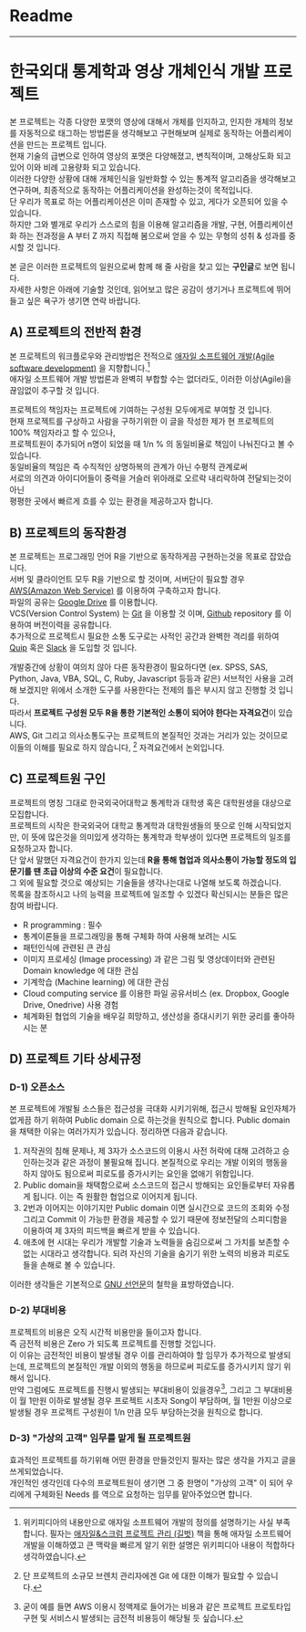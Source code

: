 # Readme
************

# 한국외대 통계학과 영상 개체인식 개발 프로젝트

본 프로젝트는 각종 다양한 포맷의 영상에 대해서 개체를 인지하고, 인지한 개체의 정보를 자동적으로 태그하는 방법론을 생각해보고 구현해보며 실제로 동작하는 어플리케이션을 만드는 프로젝트 입니다.  
현재 기술의 급변으로 인하여 영상의 포맷은 다양해졌고, 변칙적이며, 고해상도화 되고 있어 이와 비례 고용량화 되고 있습니다.  
이러한 다양한 상황에 대해 개체인식을 일반화할 수 있는 통계적 알고리즘을 생각해보고 연구하며, 최종적으로 동작하는 어플리케이션을 완성하는것이 목적입니다.  
단 우리가 목표로 하는 어플리케이션은 이미 존재할 수 있고, 게다가 오픈되어 있을 수 있습니다.  
하지만 그와 별개로 우리가 스스로의 힘을 이용해 알고리즘을 개발, 구현, 어플리케이션화 하는 전과정을 A 부터 Z 까지 직접해 봄으로써 얻을 수 있는 무형의 성취 & 성과를 중시할 것 입니다.  

본 글은 이러한 프로젝트의 일원으로써 함께 해 줄 사람을 찾고 있는 **구인글**로 보면 됩니다.  
자세한 사항은 아래에 기술할 것인데, 읽어보고 많은 공감이 생기거나 프로젝트에 뛰어들고 싶은 욕구가 생기면 연락 바랍니다.  

## A) 프로젝트의 전반적 환경

본 프로젝트의 워크플로우와 관리방법은 전적으로 [애자일 소프트웨어 개발(Agile software development)](https://ko.wikipedia.org/wiki/%EC%95%A0%EC%9E%90%EC%9D%BC_%EC%86%8C%ED%94%84%ED%8A%B8%EC%9B%A8%EC%96%B4_%EA%B0%9C%EB%B0%9C) 을 지향합니다.[^1]  
애자일 소프트웨어 개발 방법론과 완벽히 부합할 수는 없더라도, 이러한 이상(Agile)을 끊임없이 추구할 것 입니다.  

프로젝트의 책임자는 프로젝트에 기여하는 구성원 모두에게로 부여할 것 입니다.  
현재 프로젝트를 구상하고 사람을 구하기위한 이 글을 작성한 제가 현 프로젝트의 100% 책임자라고 할 수 있으나,  
프로젝트원이 추가되어 n명이 되었을 때 1/n % 의 동일비율로 책임이 나눠진다고 볼 수 있습니다.  
동일비율의 책임은 즉 수직적인 상명하복의 관계가 아닌 수평적 관계로써  
서로의 의견과 아이디어들이 중력을 거슬러 위아래로 오르락 내리락하여 전달되는것이 아닌  
평평한 곳에서 빠르게 흐를 수 있는 환경을 제공하고자 합니다.  

[^1]: 위키피디아의 내용만으로 애자일 소프트웨어 개발의 정의를 설명하기는 사실 부족합니다. 필자는 [애자일&스크럼 프로젝트 관리 (길벗)](http://book.naver.com/bookdb/book_detail.nhn?bid=10542525) 책을 통해 애자일 소프트웨어 개발을 이해하였고 큰 맥락을 빠르게 알기 위한 설명은 위키피디아 내용이 적합하다 생각하였습니다.

## B) 프로젝트의 동작환경

본 프로젝트는 프로그래밍 언어 R을 기반으로 동작하게끔 구현하는것을 목표로 잡았습니다.   
서버 및 클라이언트 모두 R을 기반으로 할 것이며, 서버단이 필요할 경우 [AWS(Amazon Web Service)](http://aws.amazon.com/ko/) 를 이용하여 구축하고자 합니다.   
파일의 공유는 [Google Drive](https://www.google.co.kr/intl/ko/drive/) 를 이용합니다.   
VCS(Version Control System) 는 [Git](https://git-scm.com/) 을 이용할 것 이며, [Github](https://github.com/) repository 를 이용하여 버전이력을 공유합니다.   
추가적으로 프로젝트시 필요한 소통 도구로는 사적인 공간과 완벽한 격리를 위하여 [Quip](https://quip.com/) 혹은 [Slack](https://slack.com/) 을 도입할 것 입니다.   

개발중간에 상황이 여의치 않아 다른 동작환경이 필요하다면 (ex. SPSS, SAS, Python, Java, VBA, SQL, C, Ruby, Javascript 등등과 같은) 서브적인 사용을 고려해 보겠지만 위에서 소개한 도구를 사용한다는 전제의 틀은 부시지 않고 진행할 것 입니다.  
따라서 **프로젝트 구성원 모두 R을 통한 기본적인 소통이 되어야 한다는 자격요건**이 있습니다.  
AWS, Git 그리고 의사소통도구는 프로젝트의 본질적인 것과는 거리가 있는 것이므로 이들의 이해를 필요로 하지 않습니다, [^2] 자격요건에서 논외입니다.  

[^2]: 단 프로젝트의 소규모 브렌치 관리자에겐 Git 에 대한 이해가 필요할 수 있습니다.  

## C) 프로젝트원 구인

프로젝트의 명칭 그대로 한국외국어대학교 통계학과 대학생 혹은 대학원생을 대상으로 모집합니다.  
프로젝트의 시작은 한국외국어 대학교 통계학과 대학원생들의 뜻으로 인해 시작되었지만, 이 뜻에 많은것을 의미있게 생각하는 통계학과 학부생이 있다면 프로젝트의 일조를 요청하고자 합니다.  
단 앞서 말했던 자격요건이 한가지 있는데 **R을 통해 협업과 의사소통이 가능할 정도의 입문기를 땐 초급 이상의 수준 요건**이 필요합니다.  
그 외에 필요할 것으로 예상되는 기술들을 생각나는대로 나열해 보도록 하겠습니다.  
목록을 참조하시고 나의 능력을 프로젝트에 일조할 수 있겠다 확신되시는 분들은 많은 참여 바랍니다.

* R programming : 필수
* 통계이론들을 프로그래밍을 통해 구체화 하여 사용해 보려는 시도
* 패턴인식에 관련된 큰 관심
* 이미지 프로세싱 (Image processing) 과 같은 그림 및 영상데이터와 관련된 Domain knowledge 에 대한 관심
* 기계학습 (Machine learning) 에 대한 관심
* Cloud computing service 를 이용한 파일 공유서비스 (ex. Dropbox, Google Drive, Onedrive) 사용 경험
* 체계화된 협업의 기술을 배우길 희망하고, 생산성을 증대시키기 위한 궁리를 좋아하시는 분

## D) 프로젝트 기타 상세규정

### D-1) 오픈소스

본 프로젝트에 개발될 소스들은 접근성을 극대화 시키기위해, 접근시 방해될 요인자체가 없게끔 하기 위하여 Public domain 으로 하는것을 원칙으로 합니다. 
Public domain 을 채택한 이유는 여러가지가 있습니다.
정리하면 다음과 같습니다.

1. 저작권의 침해 문제나, 제 3자가 소스코드의 이용시 사전 허락에 대해 고려하고 승인하는것과 같은 과정이 불필요해 집니다. 본질적으로 우리는 개발 이외의 행동을 하지 않아도 됨으로써 피로도를 증가시키는 요인을 없애기 위함입니다.  
2. Public domain을 채택함으로써 소스코드의 접근시 방해되는 요인들로부터 자유롭게 됩니다. 이는 즉 원활한 협업으로 이어지게 됩니다.  
3. 2번과 이어지는 이야기지만 Public domain 이면 실시간으로 코드의 조회와 수정 그리고 Commit 이 가능한 환경을 제공할 수 있기 때문에 정보전달의 스피디함을 이용하여 제 3자의 피드백을 빠르게 받을 수 있습니다.  
4. 애초에 현 시대는 우리가 개발할 기술과 노력들을 숨김으로써 그 가치를 보존할 수 없는 시대라고 생각합니다. 되려 자신의 기술을 숨기기 위한 노력의 비용과 피로도들을 손해로 볼 수 있습니다.  

이러한 생각들은 기본적으로 [GNU 선언문](http://www.gnu.org/gnu/manifesto.ko.html)의 철학을 표방하였습니다.

### D-2) 부대비용

프로젝트의 비용은 오직 시간적 비용만을 들이고자 합니다.  
즉 금전적 비용은 Zero 가 되도록 프로젝트를 진행할 것입니다.  
이 이유는 금전적인 비용이 발생될 경우 이를 관리하여야 할 임무가 추가적으로 발생되는데, 프로젝트의 본질적인 개발 이외의 행동을 하므로써 피로도를 증가시키지 않기 위해서 입니다.  
만약 그럼에도 프로젝트를 진행시 발생되는 부대비용이 있을경우[^3], 그리고 그 부대비용이 월 1만원 이하로 발생될 경우 프로젝트 시초자 Song이 부담하며, 월 1만원 이상으로 발생될 경우 프로젝트 구성원이 1/n 만큼 모두 부담하는것을 원칙으로 합니다.  

[^3]: 굳이 예를 들면 AWS 이용시 정액제로 들어가는 비용과 같은 프로젝트 프로토타입 구현 및 서비스시 발생되는 금전적 비용등이 해당될 듯 싶습니다. 

### D-3) "가상의 고객" 임무를 맡게 될 프로젝트원

효과적인 프로젝트를 하기위해 어떤 환경을 만들것인지 필자는 많은 생각을 가지고 글을 쓰게되었습니다.  
개인적인 생각인데 다수의 프로젝트원이 생기면 그 중 한명이 "가상의 고객" 이 되어 우리에게 구체화된 Needs 를 역으로 요청하는 임무를 맡아주었으면 합니다.  



